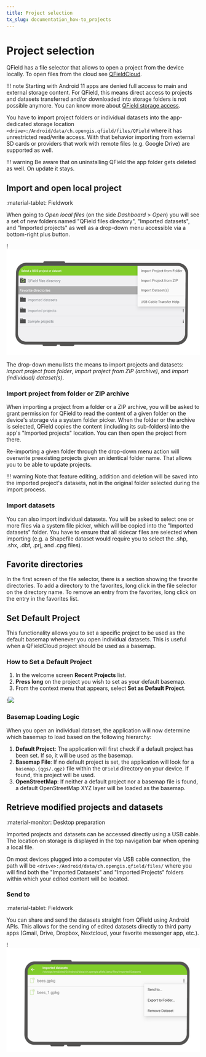 ```yaml
---
title: Project selection
tx_slug: documentation_how-to_projects
---
```


# Project selection

QField has a file selector that allows to open a project from the device locally.
To open files from the cloud see [QFieldCloud](../../get-started/tutorials/get-started-qfc.md).

!!! note
    Starting with Android 11 apps are denied full access to main and external storage content.
    For QField, this means direct access to projects and datasets transferred and/or downloaded into storage folders is not possible anymore.
    You can know more about [QField storage access](../../how-to/project-setup/storage.md).

You have to import project folders or individual datasets into the app-dedicated storage location `<drive>:/Android/data/ch.opengis.qfield/files/QField` where it has unrestricted read/write access.
With that behavior importing from external SD cards or providers that work with remote files (e.g. Google Drive) are supported as well.

!!! warning
    Be aware that on uninstalling QField the app folder gets deleted as well. On update it stays.

## Import and open local project
:material-tablet: Fieldwork

When going to *Open local files* (on the side *Dashboard* > *Open*) you will see a set of new folders named "QField files directory", "Imported datasets", and "Imported projects" as well as a drop-down menu accessible via a bottom-right plus button.

!![QField File Selector](../../assets/images/howto_filebrowser.png)

The drop-down menu lists the means to import projects and datasets: *import project from folder*, *import project from ZIP (archive)*, and *import (individual) dataset(s)*.

### Import project from folder or ZIP archive

When importing a project from a folder or a ZIP archive, you will be asked to grant permission for QField to read the content of a given folder on the device's storage via a system folder picker.
When the folder or the archive is selected, QField copies the content (including its sub-folders) into the app's "Imported projects" location.
You can then open the project from there.

Re-importing a given folder through the drop-down menu action will overwrite preexisting projects given an identical folder name.
That allows you to be able to update projects.

!!! warning
    Note that feature editing, addition and deletion will be saved into the imported project's datasets, not in the original folder selected during the import process.

### Import datasets

You can also import individual datasets.
You will be asked to select one or more files via a system file picker, which will be copied into the "Imported datasets" folder.
You have to ensure that all sidecar files are selected when importing (e.g. a Shapefile dataset would require you to select the .shp, .shx, .dbf, .prj, and .cpg files).

## Favorite directories

In the first screen of the file selector, there is a section showing the favorite directories.
To add a directory to the favorites, long click in the file selector on the directory name.
To remove an entry from the favorites, long click on the entry in the favorites list.

## Set Default Project

This functionality allows you to set a specific project to be used as the default basemap whenever you open individual datasets.
This is useful when a QFieldCloud project should be used as a basemap.

### How to Set a Default Project

1. In the welcome screen **Recent Projects** list.
2. **Press long** on the project you wish to set as your default basemap.
3. From the context menu that appears, select **Set as Default Project**.

!![](../../assets/images/default_project_selection.png,300px)

### Basemap Loading Logic

When you open an individual dataset, the application will now determine which basemap to load based on the following hierarchy:

1. **Default Project**: The application will first check if a default project has been set.
If so, it will be used as the basemap.
2. **Basemap File**: If no default project is set, the application will look for a `basemap.{qgs/.qgz)` file within the `QField` directory on your device.
If found, this project will be used.
3. **OpenStreetMap**: If neither a default project nor a basemap file is found, a default OpenStreetMap XYZ layer will be loaded as the basemap.

## Retrieve modified projects and datasets
:material-monitor: Desktop preparation

Imported projects and datasets can be accessed directly using a USB cable.
The location on storage is displayed in the top navigation bar when opening a local file.

On most devices plugged into a computer via USB cable connection, the path will be `<drive>:/Android/data/ch.opengis.qfield/files/` where you will find both the "Imported Datasets" and "Imported Projects" folders within which your edited content will be located.

### Send to
:material-tablet: Fieldwork

You can share and send the datasets straight from QField using Android APIs.
This allows for the sending of edited datasets directly to third party apps (Gmail, Drive, Dropbox, Nextcloud, your favorite messenger app, etc.).

!![Send to...](../../assets/images/howto_sendto.png)
